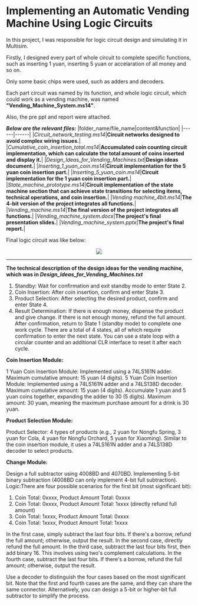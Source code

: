 # Implementing an Automatic Vending Machine Using Logic Circuits

In this project, I was responsible for logic circuit design and simulating it in Multisim.

Firstly, I designed every part of whole circuit to complete specific functions, such as inserting 1 yuan, inserting 5 yuan or accelaration of all money and so on. 

Only some basic chips were used, such as adders and decoders.

Each part circuit was named by its function, and whole logic circuit, which could work as a vending machine, was named **"Vending_Machine_System.ms14"**.

Also, the pre ppt and report were attached.

**_Below are the relevant files:_**
|folder_name/file_name|content&function|
|------|------|
|_Circuit_network_testing.ms14_|**Circuit networks designed to avoid complex wiring issues.**|
|_Cumulative_coin_insertion_total.ms14_|**Accumulated coin counting circuit implementation, which can calculate the total amount of coins inserted and display it.**|
|_Design_Ideas_for_Vending_Machines.txt_|**Design ideas document.**|
|_Inserting_1_yuan_coin.ms14_|**Circuit implementation for the 5 yuan coin insertion part.**|
|_Inserting_5_yuan_coin.ms14_|**Circuit implementation for the 1 yuan coin insertion part.**|
|_State_machine_prototype.ms14_|**Circuit implementation of the state machine section that can achieve state transitions for selecting items, technical operations, and coin insertion.**|
|_Vending machine_4bit.ms14_|**The 4-bit version of the project integrates all functions.**|
|_Vending_machine.ms14_|**The final version of the project integrates all functions.**|
|_Vending_machine_system.docx_|**The project's final presentation slides.**|
|_Vending_machine_system.pptx_|**The project's final report.**|

Final logic circuit was like below:
<div align=center>
<img src="https://github.com/anOrangeCat1/projects_sustech/assets/99580008/8a5ef7bf-3041-471a-b78f-958ff6d2519f"  />
</div>

-----------------------------------------------------------------------------------------------------
**The technical description of the design ideas for the vending machine, which was in _Design_Ideas_for_Vending_Machines.txt_** 
1. Standby: Wait for confirmation and exit standby mode to enter State 2.
2. Coin Insertion: After coin insertion, confirm and enter State 3.
3. Product Selection: After selecting the desired product, confirm and enter State 4.
4. Result Determination:
	If there is enough money, dispense the product and give change.
	If there is not enough money, refund the full amount.
	After confirmation, return to State 1 (standby mode) to complete one work cycle.
There are a total of 4 states, all of which require confirmation to enter the next state. You can use a state loop with a circular counter and an additional CLR interface to reset it after each cycle.

**Coin Insertion Module:**

1 Yuan Coin Insertion Module: Implemented using a 74LS161N adder.
	Maximum cumulative amount: 15 yuan (4 digits).
5 Yuan Coin Insertion Module: Implemented using a 74LS161N adder and a 74LS138D decoder.
	Maximum cumulative amount: 15 yuan (4 digits).
Accumulate 1 yuan and 5 yuan coins together, expanding the adder to 30 (5 digits).
	Maximum amount: 30 yuan, meaning the maximum purchase amount for a drink is 30 yuan.
 

**Product Selection Module:**

Product Selector: 4 types of products (e.g., 2 yuan for Nongfu Spring, 3 yuan for Cola, 4 yuan for Nongfu Orchard, 5 yuan for Xiaoming).
Similar to the coin insertion module, it uses a 74LS161N adder and a 74LS138D decoder to select products.


**Change Module:**

Design a full subtractor using 4008BD and 4070BD.
Implementing 5-bit binary subtraction (4008BD can only implement 4-bit full subtraction).
Logic:There are four possible scenarios for the first bit (most significant bit):

1. Coin Total: 0xxxx, Product Amount Total: 0xxxx
2. Coin Total: 0xxxx, Product Amount Total: 1xxxx (directly refund full amount)
3. Coin Total: 1xxxx, Product Amount Total: 0xxxx
4. Coin Total: 1xxxx, Product Amount Total: 1xxxx

In the first case, simply subtract the last four bits. If there's a borrow, refund the full amount; otherwise, output the result.
In the second case, directly refund the full amount.
In the third case, subtract the last four bits first, then add binary 16. This involves using two's complement calculations.
In the fourth case, subtract the last four bits. If there's a borrow, refund the full amount; otherwise, output the result.

Use a decoder to distinguish the four cases based on the most significant bit.
Note that the first and fourth cases are the same, and they can share the same connector.
Alternatively, you can design a 5-bit or higher-bit full subtractor to simplify the process.



